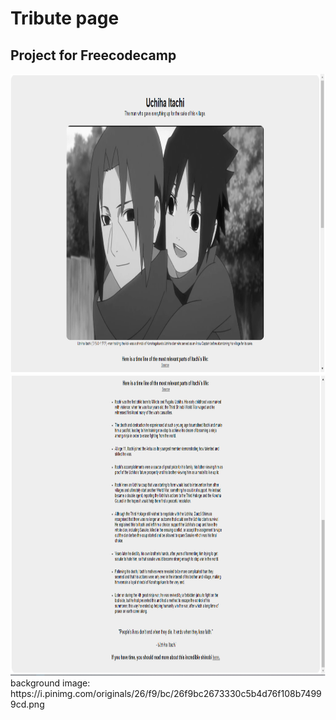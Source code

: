 # Tribute page

## Project for Freecodecamp

<div align="center">
<img src="img/1.png" width="854" height="480">
<img src="img/2.png" width="854" height="480">
</div>
background image: https://i.pinimg.com/originals/26/f9/bc/26f9bc2673330c5b4d76f108b74999cd.png
